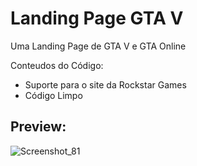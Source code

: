 # Landing Page GTA V

Uma Landing Page de GTA V e GTA Online 

Conteudos do Código:

- Suporte para o site da Rockstar Games
- Código Limpo

## Preview:

![Screenshot_81](https://github.com/user-attachments/assets/3a5c1f46-bc44-4a32-acea-bc0984eeb71b)

